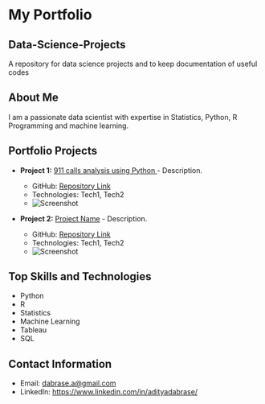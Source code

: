 # My Portfolio
## Data-Science-Projects
A repository for data science projects and to keep documentation of useful codes

## About Me
I am a passionate data scientist with expertise in Statistics, Python, R Programming and machine learning.

## Portfolio Projects
- **Project 1:** [911 calls analysis using Python ](link) - Description.
  - GitHub: [Repository Link](link)
  - Technologies: Tech1, Tech2
  - ![Screenshot](screenshots/project1.png)

- **Project 2:** [Project Name](link) - Description.
  - GitHub: [Repository Link](link)
  - Technologies: Tech1, Tech2
  - ![Screenshot](screenshots/project2.png)

## Top Skills and Technologies
- Python
- R
- Statistics
- Machine Learning
- Tableau
- SQL

## Contact Information
- Email: dabrase.a@gmail.com
- LinkedIn: https://www.linkedin.com/in/adityadabrase/
 
